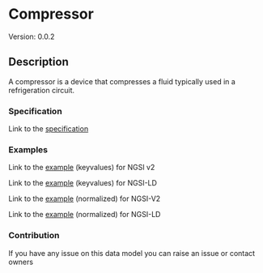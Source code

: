 # Compressor
Version: 0.0.2

## Description 

A compressor is a device that compresses a fluid typically used in a refrigeration circuit.
### Specification

Link to the [specification](https://github.com/smart-data-models/incubated/SAREF/s4bldg/Compressor/doc/spec.md)

### Examples

Link to the [example](https://github.com/smart-data-models/incubated/SAREF/s4bldg/Compressor/examples/example.json) (keyvalues) for NGSI v2

Link to the [example](https://github.com/smart-data-models/incubated/SAREF/s4bldg/Compressor/examples/example.jsonld) (keyvalues) for NGSI-LD

Link to the [example](https://github.com/smart-data-models/incubated/SAREF/s4bldg/Compressor/examples/example-normalized.json) (normalized) for NGSI-V2

Link to the [example](https://github.com/smart-data-models/incubated/SAREF/s4bldg/Compressor/examples/example-normalized.jsonld) (normalized) for NGSI-LD
### Contribution

 If you have any issue on this data model you can raise an issue or contact owners
